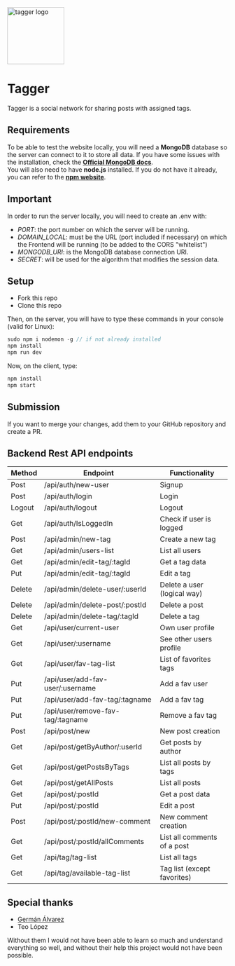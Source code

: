 <img src="https://res.cloudinary.com/dk1u2xsjk/image/upload/v1621539827/Screenshot_from_2021-05-20_17-27-41_nzgtde.png" alt="tagger logo" width="130">

# Tagger

Tagger is a social network for sharing posts with assigned tags.


## Requirements

To be able to test the website locally, you will need a **MongoDB** database so the server can connect to it to store all data. If you have some issues with the installation, check the [**Official MongoDB docs**](https://docs.mongodb.com/manual/installation/). \
You will also need to have **node.js** installed. If you do not have it already, you can refer to the [**npm website**](https://www.npmjs.com/get-npm).

## Important

In order to run the server locally, you will need to create an .env with:

- *PORT*: the port number on which the server will be running.
- *DOMAIN_LOCAL*: must be the URL (port included if necessary) on which the Frontend will be running (to be added to the CORS "whitelist")
- *MONGODB_URI*: is the MongoDB database connection URI.
- *SECRET*: will be used for the algorithm that modifies the session data.


## Setup

- Fork this repo
- Clone this repo

Then, on the server, you will have to type these commands in your console (valid for Linux):

 ````javascript
sudo npm i nodemon -g // if not already installed
npm install
npm run dev
 ````

Now, on the client, type:

 ````javascript
npm install
npm start
 ````

## Submission

If you want to merge your changes, add them to your GitHub repository and create a PR.


## Backend Rest API endpoints


| Method          | Endpoint                            | Functionality                |
| --------------- | ----------------------------------- | ---------------------------- |
| Post            | /api/auth/new-user                  | Signup                       |
| Post            | /api/auth/login                     | Login                        |
| Logout          | /api/auth/logout                    | Logout                       |
| Get             | /api/auth/IsLoggedIn                | Check if user is logged      |
| Post            | /api/admin/new-tag                  | Create a new tag             |
| Get             | /api/admin/users-list               | List all users               |
| Get             | /api/admin/edit-tag/:tagId          | Get a tag data               |
| Put             | /api/admin/edit-tag/:tagId          | Edit a tag                   |
| Delete          | /api/admin/delete-user/:userId      | Delete a user (logical way)  |
| Delete          | /api/admin/delete-post/:postId      | Delete a post                |
| Delete          | /api/admin/delete-tag/:tagId        | Delete a tag                 |
| Get             | /api/user/current-user              | Own user profile             |
| Get             | /api/user/:username                 | See other users profile      |
| Get             | /api/user/fav-tag-list              | List of favorites tags       |
| Put             | /api/user/add-fav-user/:username    | Add a fav user               |
| Put             | /api/user/add-fav-tag/:tagname      | Add a fav tag                |
| Put             | /api/user/remove-fav-tag/:tagname   | Remove a fav tag             |
| Post            | /api/post/new                       | New post creation            |
| Get             | /api/post/getByAuthor/:userId       | Get posts by author          |
| Get             | /api/post/getPostsByTags            | List all posts by tags       |
| Get             | /api/post/getAllPosts               | List all posts               |
| Get             | /api/post/:postId                   | Get a post data              |
| Put             | /api/post/:postId                   | Edit a post                  |
| Post            | /api/post/:postId/new-comment       | New comment creation         |
| Get             | /api/post/:postId/allComments       | List all comments of a post  |
| Get             | /api/tag/tag-list                   | List all tags                |
| Get             | /api/tag/available-tag-list         | Tag list (except favorites)  |


## Special thanks 

- [Germán Álvarez](https://github.com/german-alvarez-dev)
- Teo López

Without them I would not have been able to learn so much and understand everything so well, and without their help this project would not have been possible.
